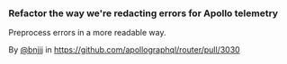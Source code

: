 ### Refactor the way we're redacting errors for Apollo telemetry

Preprocess errors in a more readable way.

By [@bnjjj](https://github.com/bnjjj) in https://github.com/apollographql/router/pull/3030